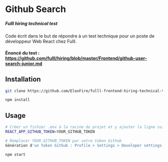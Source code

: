 # Github Search
##### Fulll hiring technical test

Code écrit dans le but de répondre à un test technique pour un poste de développeur Web React chez Fulll.

#### Énoncé du test : https://github.com/fulll/hiring/blob/master/Frontend/github-user-search-junior.md

## Installation

```bash
git clone https://github.com/EloxFire/fulll-frontend-hiring-technical-test.git
```

```bash
npm install
```

## Usage

```bash
# Créer un fichier .env à la racine du projet et y ajouter la ligne suivante:
REACT_APP_GITHUB_TOKEN=YOUR_GITHUB_TOKEN

# Remplacer YOUR_GITHUB_TOKEN par votre token Github
Génération d'un token Github : Profile > Settings > Developer settings > Personal access tokens > Generate new token
```

```bash
npm start
```